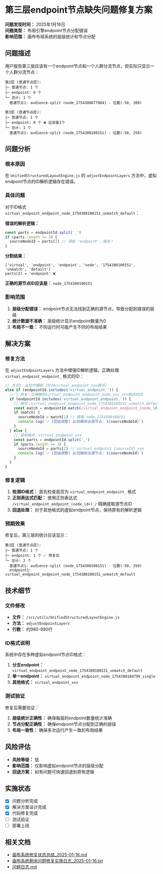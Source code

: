 # 第三层endpoint节点缺失问题修复方案

**问题发现时间：** 2025年1月16日  
**问题类型：** 布局引擎endpoint节点分配错误  
**影响范围：** 画布布局系统的层级统计和节点分配  

## 问题描述

用户报告第三层应该有一个endpoint节点和一个人群分流节点，但实际只显示一个人群分流节点：

```
第2层 (普通节点层): 
├─ 普通节点: 1 个 
├─ endpoint: 0 个 
└─ 总计: 1 个 
  普通节点1: audience-split (node_1754380077984) - 位置(-50, 100) 

第3层 (普通节点层): 
├─ 普通节点: 1 个 
├─ endpoint: 0 个 ❌ 应该是1个
└─ 总计: 1 个 
  普通节点1: audience-split (node_1754380100151) - 位置(-50, 250) 
```

## 问题分析

### 根本原因

在 `UnifiedStructuredLayoutEngine.js` 的 `adjustEndpointLayers` 方法中，虚拟endpoint节点的ID解析逻辑存在错误。

### 具体问题

对于ID格式 `virtual_endpoint_endpoint_node_1754380100151_unmatch_default`：

**错误的解析逻辑：**
```javascript
const parts = endpointId.split('_')
if (parts.length >= 3) {
  sourceNodeId = parts[2] // 得到 'endpoint'，错误！
}
```

**分割结果：**
```
['virtual', 'endpoint', 'endpoint', 'node', '1754380100151', 'unmatch', 'default']
parts[2] = 'endpoint' ❌
```

**正确的源节点ID应该是：** `node_1754380100151`

### 影响范围

1. **层级分配错误：** endpoint节点无法找到正确的源节点，导致分配到错误的层级
2. **统计数据不准确：** 层级统计显示endpoint数量为0
3. **布局不一致：** 不同运行时可能产生不同的布局结果

## 解决方案

### 修复方法

在 `adjustEndpointLayers` 方法中增强ID解析逻辑，正确处理 `virtual_endpoint_endpoint_` 格式的ID：

```javascript
// 方式3：从ID中解析（针对virtual_endpoint_xxx格式）
else if (endpointId.includes('virtual_endpoint_')) {
  // 🎯 修复：正确解析virtual_endpoint_endpoint_node_xxx_xxx格式的ID
  if (endpointId.includes('virtual_endpoint_endpoint_')) {
    // 格式：virtual_endpoint_endpoint_node_1754380100151_unmatch_default
    const match = endpointId.match(/virtual_endpoint_endpoint_(node_\d+)_/)
    if (match) {
      sourceNodeId = match[1] // 提取 node_1754380100151
      console.log(`✅ [层级调整] 从ID解析出源节点: ${sourceNodeId}`)
    }
  } else {
    // 其他格式：virtual_endpoint_xxx
    const parts = endpointId.split('_')
    if (parts.length >= 3) {
      sourceNodeId = parts[2] // virtual_endpoint_[sourceId]_xxx
      console.log(`✅ [层级调整] 从ID解析出源节点: ${sourceNodeId}`)
    }
  }
}
```

### 修复逻辑

1. **检测ID格式：** 首先检查是否为 `virtual_endpoint_endpoint_` 格式
2. **正则表达式匹配：** 使用正则表达式 `/virtual_endpoint_endpoint_(node_\d+)_/` 精确提取源节点ID
3. **回退处理：** 对于其他格式的虚拟endpoint节点，保持原有的解析逻辑

### 预期效果

修复后，第三层的统计应该显示：

```
第3层 (普通节点层): 
├─ 普通节点: 1 个 
├─ endpoint: 1 个 ✅ 修复后
└─ 总计: 2 个 
  普通节点1: audience-split (node_1754380100151) - 位置(-50, 250)
  endpoint1: virtual_endpoint_endpoint_node_1754380100151_unmatch_default
```

## 技术细节

### 文件修改

- **文件：** `/src/utils/UnifiedStructuredLayoutEngine.js`
- **方法：** `adjustEndpointLayers`
- **行数：** 约980-990行

### ID格式说明

系统中存在多种虚拟endpoint节点ID格式：

1. **分支endpoint：** `virtual_endpoint_endpoint_node_1754380100151_unmatch_default`
2. **单一endpoint：** `virtual_endpoint_endpoint_node_1754380184799_single`
3. **其他格式：** `virtual_endpoint_xxx`

### 测试验证

修复后需要验证：

1. **层级统计正确性：** 确保每层的endpoint数量统计准确
2. **节点分配正确性：** 确保endpoint节点分配到正确的层级
3. **布局一致性：** 确保多次运行产生一致的布局结果

## 风险评估

- **风险等级：** 低
- **影响范围：** 仅影响虚拟endpoint节点的层级分配
- **回退方案：** 如有问题可快速回退到原有逻辑

## 实施状态

- [x] 问题分析完成
- [x] 解决方案设计完成
- [x] 代码修复完成
- [ ] 测试验证
- [ ] 部署上线

## 相关文档

- [画布系统修复状态总结_2025-01-16.md](./画布系统修复状态总结_2025-01-16.md)
- [画布系统剩余问题修复实施日志_2025-01-16.txt](./画布系统剩余问题修复实施日志_2025-01-16.txt)
- [问题日志.md](./问题日志.md)